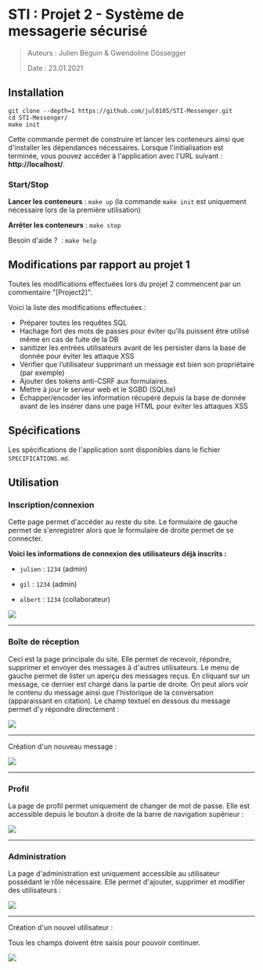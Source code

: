 # STI : Projet 2 - Système de messagerie sécurisé

> Auteurs : Julien Béguin & Gwendoline Dössegger
>
> Date : 23.01.2021



## Installation

```
git clone --depth=1 https://github.com/jul0105/STI-Messenger.git
cd STI-Messenger/
make init
```

Cette commande permet de construire et lancer les conteneurs ainsi que d'installer les dépendances nécessaires. Lorsque l'initialisation est terminée, vous pouvez accéder à l'application avec l'URL suivant : **http://localhost/**.

### Start/Stop

**Lancer les conteneurs** : `make up` (la commande `make init` est uniquement nécessaire lors de la première utilisation)

**Arrêter les conteneurs** : `make stop`

Besoin d'aide ?  : `make help`


## Modifications par rapport au projet 1

Toutes les modifications effectuées lors du projet 2 commencent par un commentaire "[Project2]".

Voici la liste des modifications effectuées :

- Préparer toutes les requêtes SQL
- Hachage fort des mots de passes pour éviter qu’ils puissent être utilisé même en cas de fuite de la DB
- sanitizer les entrées utilisateurs avant de les persister dans la base de donnée pour éviter les attaque XSS
- Vérifier que l’utilisateur supprimant un message est bien son propriétaire (par exemple)
- Ajouter des tokens anti-CSRF aux formulaires.
- Mettre à jour le serveur web et le SGBD (SQLite)
- Échapper/encoder les information récupéré depuis la base de donnée avant de les insérer dans une page HTML pour éviter les attaques XSS



## Spécifications

Les spécifications de l'application sont disponibles dans le fichier `SPECIFICATIONS.md`.



## Utilisation

### Inscription/connexion

Cette page permet d'accéder au reste du site. Le formulaire de gauche permet de s'enregistrer alors que le formulaire de droite permet de se connecter. 

**Voici les informations de connexion des utilisateurs déjà inscrits :**

- `julien` : `1234` (admin)

- `gil` : `1234` (admin)

- `albert` : `1234` (collaborateur)



![](doc/img/login.png)

----

### Boîte de réception

Ceci est la page principale du site. Elle permet de recevoir, répondre, supprimer et envoyer des messages à d'autres utilisateurs. Le menu de gauche permet de lister un aperçu des messages reçus. En cliquant sur un message, ce dernier est chargé dans la partie de droite. On peut alors voir le contenu du message ainsi que l'historique de la conversation (apparaissant en citation). Le champ textuel en dessous du message permet d'y répondre directement :

![](doc/img/inbox.png)

---

Création d'un nouveau message :

![](doc/img/new_message.png)

----

### Profil

La page de profil permet uniquement de changer de mot de passe. Elle est accessible depuis le bouton à droite de la barre de navigation supérieur :

![](doc/img/profile.png)

---

### Administration

La page d'administration est uniquement accessible au utilisateur possédant le rôle nécessaire. Elle permet d'ajouter, supprimer et modifier des utilisateurs :

![](doc/img/admin.png)

---

Création d'un nouvel utilisateur :

Tous les champs doivent être saisis pour pouvoir continuer.

![](doc/img/new_user.png)
